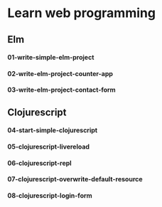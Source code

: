 # Learn web programming

## Elm
#### 01-write-simple-elm-project
#### 02-write-elm-project-counter-app
#### 03-write-elm-project-contact-form

## Clojurescript
#### 04-start-simple-clojurescript
#### 05-clojurescript-livereload
#### 06-clojurescript-repl
#### 07-clojurescript-overwrite-default-resource
#### 08-clojurescript-login-form
